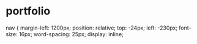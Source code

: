 # portfolio

nav {
    margin-left: 1200px;
    position: relative; top: -24px; left: -230px;
    font-size: 16px;
    word-spacing: 25px;
    display: inline;